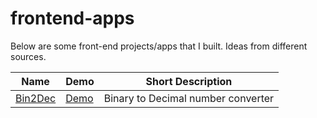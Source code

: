 # frontend-apps

Below are some front-end projects/apps that I built. Ideas from different sources.

| Name | Demo | Short Description |
| ------------- | ------------- |------------- |
| [Bin2Dec](https://github.com/hunterbiu1205/Bin2dec) | [Demo ](https://4q5lqd-3000.csb.app/)  |Binary to Decimal number converter | 

